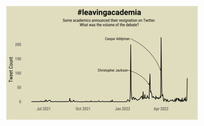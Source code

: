 ![alt text](https://github.com/PabloBelloDelpon/dataviz/blob/a3c5732a807a16453e94d6b066b9e3ad584ec858/01leaving_academia/%23leavingacademia.png)
